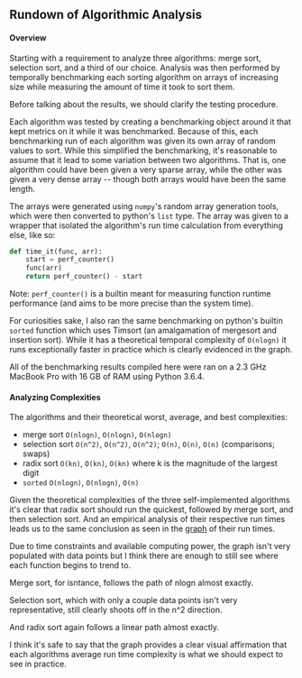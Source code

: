 ## Rundown of Algorithmic Analysis

#### Overview

Starting with a requirement to analyze three algorithms: merge sort, selection sort, and a third of our choice.
Analysis was then performed by temporally benchmarking each sorting algorithm on arrays of increasing size while measuring 
the amount of time it took to sort them.

Before talking about the results, we should clarify the testing procedure.

Each algorithm was tested by creating a benchmarking object around it that kept metrics on it while it was benchmarked.
Because of this, each benchmarking run of each algorithm was given its own array of random values to sort.
While this simplified the benchmarking, it's reasonable to assume that it lead to some variation between two algorithms. 
That is, one algorithm could have been given a very sparse array, while the other was given a very dense array 
-- though both arrays would have been the same length.

The arrays were generated using `numpy`'s random array generation tools, which were then converted to python's `list` type.
The array was given to a wrapper that isolated the algorithm's run time calculation from everything else, like so:

```python
def time_it(func, arr):
    start = perf_counter()
    func(arr)
    return perf_counter() - start
``` 

Note: `perf_counter()` is a builtin meant for measuring function runtime performance (and aims to be more precise than the system time).

For curiosities sake, I also ran the same benchmarking on python's builtin `sorted` function which uses Timsort (an amalgamation of mergesort and insertion sort).
While it has a theoretical temporal complexity of `O(nlogn)` it runs exceptionally faster in practice which is clearly evidenced in the graph.

All of the benchmarking results compiled here were ran on a 2.3 GHz MacBook Pro with 16 GB of RAM using Python 3.6.4. 

#### Analyzing Complexities

The algorithms and their theoretical worst, average, and best complexities:
* merge sort `O(nlogn)`, `O(nlogn)`, `O(nlogn)`
* selection sort `O(n^2)`, `O(n^2)`, `O(n^2)`; `O(n)`, `O(n)`, `O(n)` (comparisons; swaps)
* radix sort `O(kn)`, `O(kn)`, `O(kn)` where k is the magnitude of the largest digit
* `sorted` `O(nlogn)`, `O(nlogn)`, `O(n)`

Given the theoretical complexities of the three self-implemented algorithms it's clear that radix sort should run the quickest, 
followed by merge sort, and then selection sort.
And an empirical analysis of their respective run times leads us to the same conclusion as seen in the 
[graph](benchmark.png) of their run times.

Due to time constraints and available computing power, the graph isn't very populated with data points but I think there 
are enough to still see where each function begins to trend to.
 
Merge sort, for isntance, follows the path of nlogn almost exactly.
 
Selection sort, which with only a couple data points isn't very representative, still clearly shoots off in the n^2 direction.

And radix sort again follows a linear path almost exactly. 
 
I think it's safe to say that the graph provides a clear visual affirmation that each algorithms average run time 
complexity is what we should expect to see in practice.




